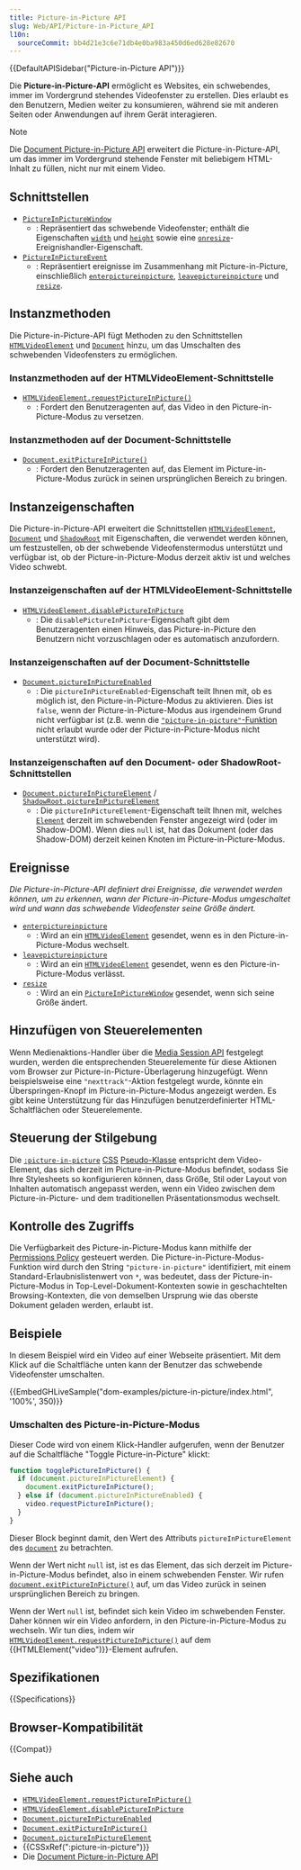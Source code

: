 ```yaml
---
title: Picture-in-Picture API
slug: Web/API/Picture-in-Picture_API
l10n:
  sourceCommit: bb4d21e3c6e71db4e0ba983a450d6ed628e82670
---
```


{{DefaultAPISidebar("Picture-in-Picture API")}}

Die **Picture-in-Picture-API** ermöglicht es Websites, ein schwebendes, immer im Vordergrund stehendes Videofenster zu erstellen. Dies erlaubt es den Benutzern, Medien weiter zu konsumieren, während sie mit anderen Seiten oder Anwendungen auf ihrem Gerät interagieren.

> [!NOTE]
> Die [Document Picture-in-Picture API](/de/docs/Web/API/Document_Picture-in-Picture_API) erweitert die Picture-in-Picture-API, um das immer im Vordergrund stehende Fenster mit beliebigem HTML-Inhalt zu füllen, nicht nur mit einem Video.

## Schnittstellen

- [`PictureInPictureWindow`](/de/docs/Web/API/PictureInPictureWindow)
  - : Repräsentiert das schwebende Videofenster; enthält die Eigenschaften [`width`](/de/docs/Web/API/PictureInPictureWindow/width) und [`height`](/de/docs/Web/API/PictureInPictureWindow/height) sowie eine [`onresize`](/de/docs/Web/API/PictureInPictureWindow/resize_event)-Ereignishandler-Eigenschaft.
- [`PictureInPictureEvent`](/de/docs/Web/API/PictureInPictureEvent)
  - : Repräsentiert ereignisse im Zusammenhang mit Picture-in-Picture, einschließlich [`enterpictureinpicture`](/de/docs/Web/API/HTMLVideoElement/enterpictureinpicture_event), [`leavepictureinpicture`](/de/docs/Web/API/HTMLVideoElement/leavepictureinpicture_event) und [`resize`](/de/docs/Web/API/PictureInPictureWindow/resize_event).

## Instanzmethoden

Die Picture-in-Picture-API fügt Methoden zu den Schnittstellen [`HTMLVideoElement`](/de/docs/Web/API/HTMLVideoElement) und [`Document`](/de/docs/Web/API/Document) hinzu, um das Umschalten des schwebenden Videofensters zu ermöglichen.

### Instanzmethoden auf der HTMLVideoElement-Schnittstelle

- [`HTMLVideoElement.requestPictureInPicture()`](/de/docs/Web/API/HTMLVideoElement/requestPictureInPicture)
  - : Fordert den Benutzeragenten auf, das Video in den Picture-in-Picture-Modus zu versetzen.

### Instanzmethoden auf der Document-Schnittstelle

- [`Document.exitPictureInPicture()`](/de/docs/Web/API/Document/exitPictureInPicture)
  - : Fordert den Benutzeragenten auf, das Element im Picture-in-Picture-Modus zurück in seinen ursprünglichen Bereich zu bringen.

## Instanzeigenschaften

Die Picture-in-Picture-API erweitert die Schnittstellen [`HTMLVideoElement`](/de/docs/Web/API/HTMLVideoElement), [`Document`](/de/docs/Web/API/Document) und [`ShadowRoot`](/de/docs/Web/API/ShadowRoot) mit Eigenschaften, die verwendet werden können, um festzustellen, ob der schwebende Videofenstermodus unterstützt und verfügbar ist, ob der Picture-in-Picture-Modus derzeit aktiv ist und welches Video schwebt.

### Instanzeigenschaften auf der HTMLVideoElement-Schnittstelle

- [`HTMLVideoElement.disablePictureInPicture`](/de/docs/Web/API/HTMLVideoElement/disablePictureInPicture)
  - : Die `disablePictureInPicture`-Eigenschaft gibt dem Benutzeragenten einen Hinweis, das Picture-in-Picture den Benutzern nicht vorzuschlagen oder es automatisch anzufordern.

### Instanzeigenschaften auf der Document-Schnittstelle

- [`Document.pictureInPictureEnabled`](/de/docs/Web/API/Document/pictureInPictureEnabled)
  - : Die `pictureInPictureEnabled`-Eigenschaft teilt Ihnen mit, ob es möglich ist, den Picture-in-Picture-Modus zu aktivieren. Dies ist `false`, wenn der Picture-in-Picture-Modus aus irgendeinem Grund nicht verfügbar ist (z.B. wenn die [`"picture-in-picture"`-Funktion](/de/docs/Web/HTTP/Headers/Permissions-Policy/picture-in-picture) nicht erlaubt wurde oder der Picture-in-Picture-Modus nicht unterstützt wird).

### Instanzeigenschaften auf den Document- oder ShadowRoot-Schnittstellen

- [`Document.pictureInPictureElement`](/de/docs/Web/API/Document/pictureInPictureElement) / [`ShadowRoot.pictureInPictureElement`](/de/docs/Web/API/ShadowRoot/pictureInPictureElement)
  - : Die `pictureInPictureElement`-Eigenschaft teilt Ihnen mit, welches [`Element`](/de/docs/Web/API/Element) derzeit im schwebenden Fenster angezeigt wird (oder im Shadow-DOM). Wenn dies `null` ist, hat das Dokument (oder das Shadow-DOM) derzeit keinen Knoten im Picture-in-Picture-Modus.

## Ereignisse

_Die Picture-in-Picture-API definiert drei Ereignisse, die verwendet werden können, um zu erkennen, wann der Picture-in-Picture-Modus umgeschaltet wird und wann das schwebende Videofenster seine Größe ändert._

- [`enterpictureinpicture`](/de/docs/Web/API/HTMLVideoElement/enterpictureinpicture_event)
  - : Wird an ein [`HTMLVideoElement`](/de/docs/Web/API/HTMLVideoElement) gesendet, wenn es in den Picture-in-Picture-Modus wechselt.
- [`leavepictureinpicture`](/de/docs/Web/API/HTMLVideoElement/leavepictureinpicture_event)
  - : Wird an ein [`HTMLVideoElement`](/de/docs/Web/API/HTMLVideoElement) gesendet, wenn es den Picture-in-Picture-Modus verlässt.
- [`resize`](/de/docs/Web/API/PictureInPictureWindow/resize_event)
  - : Wird an ein [`PictureInPictureWindow`](/de/docs/Web/API/PictureInPictureWindow) gesendet, wenn sich seine Größe ändert.

## Hinzufügen von Steuerelementen

Wenn Medienaktions-Handler über die [Media Session API](/de/docs/Web/API/Media_Session_API) festgelegt wurden, werden die entsprechenden Steuerelemente für diese Aktionen vom Browser zur Picture-in-Picture-Überlagerung hinzugefügt. Wenn beispielsweise eine `"nexttrack"`-Aktion festgelegt wurde, könnte ein Überspringen-Knopf im Picture-in-Picture-Modus angezeigt werden. Es gibt keine Unterstützung für das Hinzufügen benutzerdefinierter HTML-Schaltflächen oder Steuerelemente.

## Steuerung der Stilgebung

Die [`:picture-in-picture`](/de/docs/Web/CSS/:picture-in-picture) [CSS](/de/docs/Web/CSS) [Pseudo-Klasse](/de/docs/Web/CSS/Pseudo-classes) entspricht dem Video-Element, das sich derzeit im Picture-in-Picture-Modus befindet, sodass Sie Ihre Stylesheets so konfigurieren können, dass Größe, Stil oder Layout von Inhalten automatisch angepasst werden, wenn ein Video zwischen dem Picture-in-Picture- und dem traditionellen Präsentationsmodus wechselt.

## Kontrolle des Zugriffs

Die Verfügbarkeit des Picture-in-Picture-Modus kann mithilfe der [Permissions Policy](/de/docs/Web/HTTP/Permissions_Policy) gesteuert werden. Die Picture-in-Picture-Modus-Funktion wird durch den String `"picture-in-picture"` identifiziert, mit einem Standard-Erlaubnislistenwert von `*`, was bedeutet, dass der Picture-in-Picture-Modus in Top-Level-Dokument-Kontexten sowie in geschachtelten Browsing-Kontexten, die von demselben Ursprung wie das oberste Dokument geladen werden, erlaubt ist.

## Beispiele

In diesem Beispiel wird ein Video auf einer Webseite präsentiert. Mit dem Klick auf die Schaltfläche unten kann der Benutzer das schwebende Videofenster umschalten.

{{EmbedGHLiveSample("dom-examples/picture-in-picture/index.html", '100%', 350)}}

### Umschalten des Picture-in-Picture-Modus

Dieser Code wird von einem Klick-Handler aufgerufen, wenn der Benutzer auf die Schaltfläche "Toggle Picture-in-Picture" klickt:

```js
function togglePictureInPicture() {
  if (document.pictureInPictureElement) {
    document.exitPictureInPicture();
  } else if (document.pictureInPictureEnabled) {
    video.requestPictureInPicture();
  }
}
```

Dieser Block beginnt damit, den Wert des Attributs `pictureInPictureElement` des [`document`](/de/docs/Web/API/Document) zu betrachten.

Wenn der Wert nicht `null` ist, ist es das Element, das sich derzeit im Picture-in-Picture-Modus befindet, also in einem schwebenden Fenster. Wir rufen [`document.exitPictureInPicture()`](/de/docs/Web/API/Document/exitPictureInPicture) auf, um das Video zurück in seinen ursprünglichen Bereich zu bringen.

Wenn der Wert `null` ist, befindet sich kein Video im schwebenden Fenster. Daher können wir ein Video anfordern, in den Picture-in-Picture-Modus zu wechseln. Wir tun dies, indem wir [`HTMLVideoElement.requestPictureInPicture()`](/de/docs/Web/API/HTMLVideoElement/requestPictureInPicture) auf dem {{HTMLElement("video")}}-Element aufrufen.

## Spezifikationen

{{Specifications}}

## Browser-Kompatibilität

{{Compat}}

## Siehe auch

- [`HTMLVideoElement.requestPictureInPicture()`](/de/docs/Web/API/HTMLVideoElement/requestPictureInPicture)
- [`HTMLVideoElement.disablePictureInPicture`](/de/docs/Web/API/HTMLVideoElement/disablePictureInPicture)
- [`Document.pictureInPictureEnabled`](/de/docs/Web/API/Document/pictureInPictureEnabled)
- [`Document.exitPictureInPicture()`](/de/docs/Web/API/Document/exitPictureInPicture)
- [`Document.pictureInPictureElement`](/de/docs/Web/API/Document/pictureInPictureElement)
- {{CSSxRef(":picture-in-picture")}}
- Die [Document Picture-in-Picture API](/de/docs/Web/API/Document_Picture-in-Picture_API)
